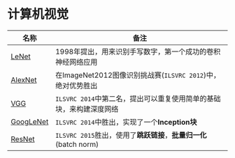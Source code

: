 # 计算机视觉

|名称|备注|
|---|---|
|[LeNet](计算机视觉/LeNet.md)|1998年提出，用来识别手写数字，第一个成功的卷积神经网络应用|
|[AlexNet](计算机视觉/AlexNet.md)|在ImageNet2012图像识别挑战赛(`ILSVRC 2012`)中，绝对优势胜出|
|[VGG](计算机视觉/VGG.md)|`ILSVRC 2014`中第二名，提出可以重复使用简单的基础块，来构建深度网络|
|[GoogLeNet](计算机视觉/GoogLeNet.md)|`ILSVRC 2014`中胜出，实现了一个**Inception块**|
|[ResNet](计算机视觉/ResNet.md)|`ILSVRC 2015`胜出，使用了**跳跃链接**，**批量归一化**(batch norm)|